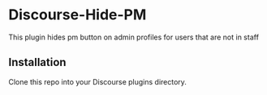 # Discourse-Hide-PM
This plugin hides pm button on admin profiles for users that are not in staff

## Installation
Clone this repo into your Discourse plugins directory.
